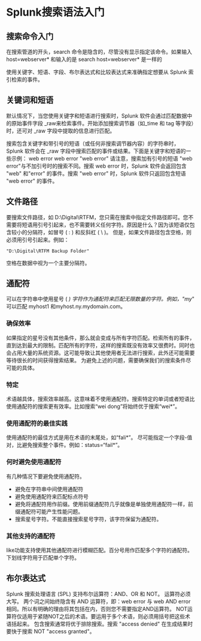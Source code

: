 # Splunk搜索语法入门

## 搜索命令入门

在搜索管道的开头，search 命令是隐含的，尽管没有显示指定该命令。如果输入
host=webserver*
和输入的是
search host=webserver* 是一样的

使用关键字、短语、字段、布尔表达式和比较表达式来准确指定想要从 Splunk 索引检索的事件。

## 关键词和短语

默认情况下，当您使用关键字和短语进行搜索时，Splunk 软件会通过匹配数据中的原始事件字段 _raw来检索事件。开始添加搜索调节器（如_time 和 tag 等字段）时，还可对 _raw 字段中提取的信息进行匹配。

搜索包含关键字和带引号的短语（或任何非搜索调节器内容）的字符串时，Splunk 软件会在 _raw 字段中搜索匹配的事件或结果。下面是关键字和短语的一些示例：
web
error
web error
"web error"
请注意，搜索加有引号的短语 "web error"与不加引号时的搜索不同。搜索 web error 时，Splunk 软件会返回包含 "web" 和"error" 的事件。搜索 "web error" 时，Splunk 软件只返回包含短语 "web error" 的事件。

## 文件路径

要搜索文件路径，如 D:\Digital\RTFM，您只需在搜索中指定文件路径即可。您不需要将短语用引号引起来，也不需要转义任何字符。原因是什么？因为该短语仅包含较小的分隔符，如冒号 ( : ) 和反斜杠 ( \ )。
但是，如果文件路径包含空格，则必须用引号引起来。例如：

```
"D:\Digital\RTFM Backup Folder"
```

空格在数据中视为一个主要分隔符。

## 通配符

可以在字符串中使用星号 ( *) 字符作为通配符来匹配无限数量的字符。例如，"my*" 可以匹配 myhost1 和myhost.ny.mydomain.com。

### 确保效率

如果指定的星号没有其他条件，那么就会变成与所有字符匹配。检索所有的事件，直到达到最大的限制。匹配所有的字符，这样的搜索既没有效率又很费时。同时也会占用大量的系统资源。这可能导致让其他使用者无法进行搜索，此外还可能需要等待很长的时间获得搜索结果。
为避免上述的问题，需要确保我们的搜索条件尽可能的具体。

### 特定

术语越具体，搜索效率越高。这意味着不使用通配符。搜索特定的单词或者短语比使用通配符的搜索更有效率。比如搜索“wei dong”将始终优于搜索“wei*”。

### 使用通配符的最佳实践

使用通配符的最佳方式是用在术语的末尾处，如“fali*”。
尽可能指定一个字段-值对，比避免搜索整个事件。例如：status=“fail*”。

### 何时避免使用通配符

有几种情况下要避免使用通配符。

- 避免在字符串中间使用通配符
- 避免使用通配符来匹配标点符号
- 避免将通配符用作前缀。使用前缀通配符几乎就像是单独使用通配符一样，前缀通配符可能产生性能问题。
- 搜索星号字符。不能直接搜索星号字符，该字符保留为通配符。

### 其他支持的通配符

like功能支持使用其他通配符进行模糊匹配。百分号用作匹配多个字符的通配符。下划线字符用于匹配单个字符。

## 布尔表达式

Splunk 搜索处理语言 (SPL) 支持布尔运算符：AND、OR 和 NOT。
运算符必须大写。
两个词之间始终隐含有 AND 运算符，即：web error 与 web AND error相同。所以有明确的理由将其包括在内，否则您不需要指定AND运算符。
NOT运算符仅适用于紧随NOT之后的术语。要运用于多个术语，则必须用括号把这些术语括起来。
包含搜索通常将优于排除搜索。搜索 "access denied" 在生成结果时要快于搜索 NOT "access granted"。
